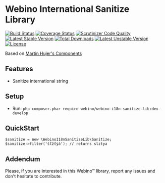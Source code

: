 # Webino International Sanitize Library

[![Build Status](https://secure.travis-ci.org/webino/WebinoI18nSanitizeLib.png?branch=develop)](http://travis-ci.org/webino/WebinoI18nSanitizeLib "Develop Build Status")
[![Coverage Status](https://coveralls.io/repos/webino/WebinoI18nSanitizeLib/badge.png?branch=develop)](https://coveralls.io/r/webino/WebinoI18nSanitizeLib?branch=develop "Develop Coverage Status")
[![Scrutinizer Code Quality](https://scrutinizer-ci.com/g/webino/WebinoI18nSanitizeLib/badges/quality-score.png?b=develop)](https://scrutinizer-ci.com/g/webino/WebinoI18nSanitizeLib/?branch=develop "Develop Quality Score")
<br />
[![Latest Stable Version](https://poser.pugx.org/webino/webino-i18n-sanitize-lib/v/stable.svg)](https://packagist.org/packages/webino/webino-i18n-sanitize-lib) [![Total Downloads](https://poser.pugx.org/webino/webino-i18n-sanitize-lib/downloads.svg)](https://packagist.org/packages/webino/webino-i18n-sanitize-lib) [![Latest Unstable Version](https://poser.pugx.org/webino/webino-i18n-sanitize-lib/v/unstable.svg)](https://packagist.org/packages/webino/webino-i18n-sanitize-lib) [![License](https://poser.pugx.org/webino/webino-i18n-sanitize-lib/license.svg)](https://packagist.org/packages/webino/webino-i18n-sanitize-lib)

Based on [Martin Hujer's Components](https://github.com/webino/MhujerZF1Classes)

## Features

  - Sanitize international string

## Setup

  - Run: `php composer.phar require webino/webino-i18n-sanitize-lib:dev-develop`

## QuickStart

    $sanitize = new \WebinoI18nSanitizeLib\Sanitize;
    $sanitize->filter('šľžťýá'); // returns slztya

## Addendum

Please, if you are interested in this Webino™ library, report any issues and don't hesitate to contribute.
